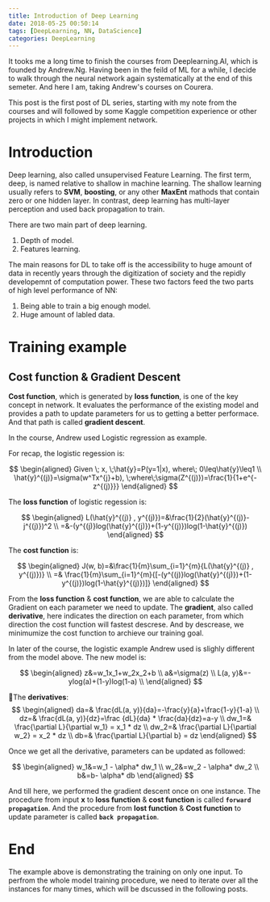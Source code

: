 ```yaml
---
title: Introduction of Deep Learning
date: 2018-05-25 00:50:14
tags: [DeepLearning, NN, DataScience]
categories: DeepLearning
---
```

It tooks me a long time to finish the courses from Deeplearning.AI, which is founded by Andrew.Ng. Having been in the feild of ML for a while, I decide to walk through the neural network again systematically at the end of this semeter. And here I am, taking Andrew's courses on Courera. 

This post is the first post of DL series, starting with my note from the courses and will followed by some Kaggle competition experience or other projects in which I might implement network.
<!-- more -->


# Introduction

Deep learning, also called unsupervised Feature Learning. The first term, deep, is named relative to shallow in machine learning. The shallow learning usually refers to **SVM**, **boosting**, or any other **MaxEnt** mathods that contain zero or one hidden layer. In contrast, deep learning has multi-layer perception and used back propagation to train.

There are two main part of deep learning.

1. Depth of model.
2. Features learning.

The main reasons for DL to take off is the accessibility to huge amount of data in recently years through the digitization of society and the repidly developemnt of computation power. These two factors feed the two parts of high level performance of NN:

1. Being able to train a big enough model.
2. Huge amount of labled data.

# Training example

## Cost function & Gradient Descent

**Cost function**, which is generated by **loss function**, is one of the key concept in network. It evaluates the performance of the existing model and provides a path to update parameters for us to getting a better performace. And that path is called **gradient descent**.

In the course, Andrew used Logistic regression as example.

For recap, the logistic regession is:

$$
\begin{aligned}
Given \; x, \;\hat{y}=P(y=1|x), where\; 0\leq\hat{y}\leq1 \\
\hat{y}^{(j)}=\sigma(w^Tx^{j}+b), \;where\;\sigma(Z^{(j)})=\frac{1}{1+e^{-z^{(j)}}}
\end{aligned}
$$

The **loss function** of logistic regession is:

$$
\begin{aligned}
L(\hat{y}^{(j)} , y^{(j)})=&\frac{1}{2}(\hat{y}^{(j)}-j^{(j)})^2 \\
=&-(y^{(j)}log(\hat{y}^{(j)})+(1-y^{(j)})log(1-\hat{y}^{(j)})
\end{aligned}
$$

The **cost function** is:

$$
\begin{aligned}
J(w, b)=&\frac{1}{m}\sum_{i=1}^{m}{L(\hat{y}^{(j)} , y^{(j)})} \\
=& \frac{1}{m}\sum_{i=1}^{m}{[-(y^{(j)}log(\hat{y}^{(j)})+(1-y^{(j)})log(1-\hat{y}^{(j)})]}
\end{aligned}
$$

From the **loss function** & **cost function**, we are able to calculate the Gradient on each parameter we need to update. The **gradient**, also called **derivative**, here indicates the direction on each parameter, from which direction the  cost function will fastest descrese. And by descrease, we minimumize the cost function to archieve our training goal.

In later of the course, the logistic example Andrew used is slighly different from the model above. The new model is:

$$
\begin{aligned}
z&=w_1x_1+w_2x_2+b \\
a&=\sigma(z) \\
L(a, y)&=-ylog(a)+(1-y)log(1-a) \\
\end{aligned}
$$

The **derivatives**:
$$
\begin{aligned}
da=& \frac{dL(a, y)}{da}=-\frac{y}{a}+\frac{1-y}{1-a} \\
dz=& \frac{dL(a, y)}{dz}=\frac {dL}{da} * \frac{da}{dz}=a-y \\
dw_1=& \frac{\partial L}{\partial w_1} = x_1 * dz \\
dw_2=& \frac{\partial L}{\partial w_2} = x_2 * dz \\
db=& \frac{\partial L}{\partial b} = dz
\end{aligned}
$$

Once we get all the derivative, parameters can be updated as followed:

$$
\begin{aligned}
w_1&=w_1 - \alpha* dw_1 \\
w_2&=w_2 - \alpha* dw_2 \\
b&=b- \alpha* db
\end{aligned}
$$

And till here, we performed the gradient descent once on one instance. The procedure from input **x** to **loss function** & **cost function** is called **``forward propagation``**. And the procedure from **lost function** & **Cost function** to update parameter is called **``back propagation``**.

# End

The example above is demonstrating the training on only one input. To perfrom the whole model training procedure, we need to iterate over all the instances for many times, which will be dscussed in the following posts. 